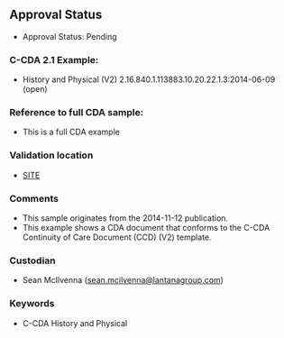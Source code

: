 ## Approval Status 

* Approval Status: Pending

### C-CDA 2.1 Example:

* History and Physical (V2) 2.16.840.1.113883.10.20.22.1.3:2014-06-09 (open)

### Reference to full CDA sample:
* This is a full CDA example


### Validation location

* [SITE](https://site.healthit.gov/sandbox-ccda/ccda-validator)


### Comments

* This sample originates from the 2014-11-12 publication.
* This example shows a CDA document that conforms to the C-CDA Continuity of Care Document (CCD) (V2) template.

### Custodian

* Sean McIlvenna (sean.mcilvenna@lantanagroup.com)


### Keywords

* C-CDA History and Physical
